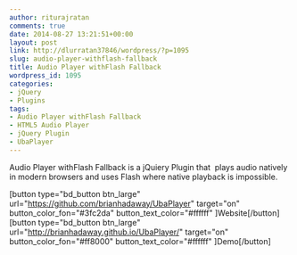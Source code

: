 ```yaml
---
author: riturajratan
comments: true
date: 2014-08-27 13:21:51+00:00
layout: post
link: http://dlurratan37846/wordpress/?p=1095
slug: audio-player-withflash-fallback
title: Audio Player withFlash Fallback
wordpress_id: 1095
categories:
- jQuery
- Plugins
tags:
- Audio Player withFlash Fallback
- HTML5 Audio Player
- jQuery Plugin
- UbaPlayer
---
```


Audio Player withFlash Fallback is a jQuiery Plugin that  plays audio natively in modern browsers and uses Flash where native playback is impossible.

[button type="bd_button btn_large" url="https://github.com/brianhadaway/UbaPlayer" target="on" button_color_fon="#3fc2da" button_text_color="#ffffff" ]Website[/button] [button type="bd_button btn_large" url="http://brianhadaway.github.io/UbaPlayer/" target="on" button_color_fon="#ff8000" button_text_color="#ffffff" ]Demo[/button]
